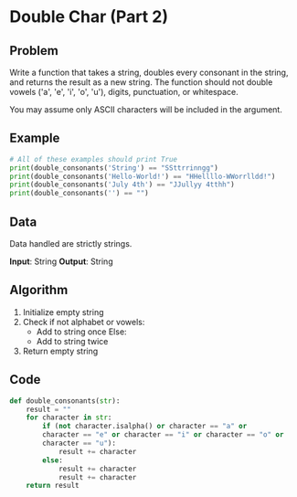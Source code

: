 # Double Char (Part 2)
## Problem
Write a function that takes a string, doubles every consonant in the 
string, and returns the result as a new string. The function should 
not double vowels ('a', 'e', 'i', 'o', 'u'), digits, punctuation, or 
whitespace.

You may assume only ASCII characters will be included in the argument.

## Example
```python
# All of these examples should print True
print(double_consonants('String') == "SSttrrinngg")
print(double_consonants('Hello-World!') == "HHellllo-WWorrlldd!")
print(double_consonants('July 4th') == "JJullyy 4tthh")
print(double_consonants('') == "")
```

## Data
Data handled are strictly strings.

**Input**: String
**Output**: String

## Algorithm
1. Initialize empty string
2. Check if not alphabet or vowels:
    - Add to string once
   Else:
    - Add to string twice
3. Return empty string

## Code
```python
def double_consonants(str):
    result = ""
    for character in str:
        if (not character.isalpha() or character == "a" or
        character == "e" or character == "i" or character == "o" or
        character == "u"):
            result += character
        else:
            result += character
            result += character
    return result
```
